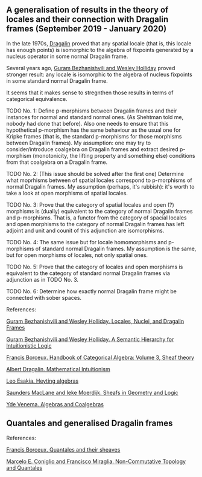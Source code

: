 ## A generalisation of results in the theory of locales and their connection with Dragalin frames (September 2019 - January 2020)

In the late 1970s, [Dragalin](https://books.google.ru/books/about/Mathematical_Intuitionism.html?id=n_ecAwAAQBAJ&redir_esc=y) proved that any spatial locale
(that is, this locale has enough points) is isomorphic to the algebra of fixpoints generated by a nucleus operator in some normal Dragalin frame.

Several years ago, [Guram Bezhanishvili and Wesley Holliday](https://escholarship.org/uc/item/2s0134zx) proved stronger result:
any locale is isomorphic to the algebra of nucleus fixpoints in some standard normal Dragalin frame.

It seems that it makes sense to stregnthen those results in terms of categorical equivalence.

TODO No. 1: Define p-morphisms between Dragalin frames and their instances for normal and standard normal ones.
(As Shehtman told me, nobody had done that before). Also one needs to ensure that this hypothetical p-morphism has the same
behaviour as the usual one for Kripke frames (that is, the standard p-morphisms for those morphisms between Dragalin frames).
My assumption: one may try to consider/introduce coalgebra on Dragalin frames and extract desired p-morphism (monotonicity, the lifting property and something else) conditions from that coalgebra on a Dragalin frame.

TODO No. 2: (This issue should be solved after the first one) Determine what moprhisms between of spatial locales correspond
to p-morphisms of normal Dragalin frames.
My assumption (perhaps, it's rubbish): it's worth to take a look at open morphisms of spatial locales.

TODO No. 3: Prove that the category of spatial locales and open (?) morphisms is (dually) equivalent to the category of normal Dragalin frames and p-morphisms. That is, a functor from the category of spacial locales and open morphisms to the category of normal Dragalin frames has left adjoint and unit and counit of this adjunction are isomorphisms.

TODO No. 4: The same issue but for locale homomorphisms and p-morphisms of standard normal Dragalin frames.
My assumption is the same, but for open morphisms of locales, not only spatial ones.

TODO No. 5: Prove that the category of locales and open morphisms is equivalent to the category of standard normal Dragalin frames via adjunction as in TODO No. 3.

TODO No. 6: Determine how exactly normal Dragalin frame might be connected with sober spaces.

References:

[Guram Bezhanishvili and Wesley Holliday. Locales, Nuclei, and Dragalin Frames](https://escholarship.org/uc/item/2s0134zx)

[Guram Bezhanishvili and Wesley Holliday. A Semantic Hierarchy for Intuitionistic Logic](https://escholarship.org/uc/item/2vp2x4rx)

[Francis Borceux. Handbook of Categorical Algebra: Volume 3, Sheaf theory](https://books.google.ru/books/about/Handbook_of_Categorical_Algebra_Volume_3.html?id=gfVkPgAACAAJ&redir_esc=y)

[Albert Dragalin. Mathematical Intuitionism](https://books.google.ru/books/about/Mathematical_Intuitionism.html?id=n_ecAwAAQBAJ&redir_esc=y)

[Leo Esakia. Heyting algebras](https://www.springer.com/gp/book/9783030120955)

[Saunders MacLane and Ieke Moerdijk. Sheafs in Geometry and Logic](http://atondwal.org/Sheaves_in_Geometry_and_Logic__MacLane_Moerdijk.pdf)

[Yde Venema. Algebras and Coalgebras](https://staff.fnwi.uva.nl/y.venema/papers/ac.pdf)

## Quantales and generalised Dragalin frames

References:

[Francis Borceux. Quantales and their sheaves](https://link.springer.com/article/10.1007/BF00403411)

[Marcelo E. Coniglio and Francisco Miraglia. Non-Commutative Topology and Quantales](https://www.jstor.org/stable/20016178?seq=1#page_scan_tab_contents)
